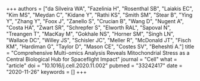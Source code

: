 +++
authors = ["da Silveira WA", "Fazelinia H", "Rosenthal SB", "Laiakis EC", "Kim MS", "Meydan C", "Kidane Y", "Rathi KS", "Smith SM", "Stear B", "Ying Y", "Zhang Y", "Foox J", "Zanello S", "Crucian B", "Wang D", "Nugent A", "Costa HA", "Zwart SR", "Schrepfer S", "Elworth RAL", "Sapoval N", "Treangen T", "MacKay M", "Gokhale NS", "Horner SM", "Singh LN", "Wallace DC", "Willey JS", "Schisler JC", "Meller R", "McDonald JT", "Fisch KM", "Hardiman G", "Taylor D", "Mason CE", "Costes SV", "Beheshti A."]
title = "Comprehensive Multi-omics Analysis Reveals Mitochondrial Stress as a Central Biological Hub for Spaceflight Impact"
journal = "Cell"
what = "article"
doi = "10.1016/j.cell.2020.11.002"
pubmed = "33242417"
date = "2020-11-26"
keywords = []
+++

